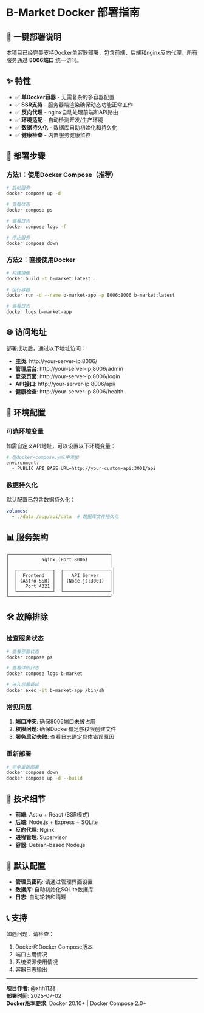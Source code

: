 # B-Market Docker 部署指南

## 🚀 一键部署说明

本项目已经完美支持Docker单容器部署，包含前端、后端和nginx反向代理，所有服务通过 **8006端口** 统一访问。

## ✨ 特性

- ✅ **单Docker容器** - 无需复杂的多容器配置
- ✅ **SSR支持** - 服务器端渲染确保动态功能正常工作
- ✅ **反向代理** - nginx自动处理前端和API路由
- ✅ **环境适配** - 自动检测开发/生产环境
- ✅ **数据持久化** - 数据库自动初始化和持久化
- ✅ **健康检查** - 内置服务健康监控

## 🐳 部署步骤

### 方法1：使用Docker Compose（推荐）

```bash
# 启动服务
docker compose up -d

# 查看状态
docker compose ps

# 查看日志
docker compose logs -f

# 停止服务
docker compose down
```

### 方法2：直接使用Docker

```bash
# 构建镜像
docker build -t b-market:latest .

# 运行容器
docker run -d --name b-market-app -p 8006:8006 b-market:latest

# 查看日志
docker logs b-market-app
```

## 🌐 访问地址

部署成功后，通过以下地址访问：

- **主页**: http://your-server-ip:8006/
- **管理后台**: http://your-server-ip:8006/admin
- **登录页面**: http://your-server-ip:8006/login
- **API接口**: http://your-server-ip:8006/api/
- **健康检查**: http://your-server-ip:8006/health

## 🔧 环境配置

### 可选环境变量

如需自定义API地址，可以设置以下环境变量：

```bash
# 在docker-compose.yml中添加
environment:
  - PUBLIC_API_BASE_URL=http://your-custom-api:3001/api
```

### 数据持久化

默认配置已包含数据持久化：

```yaml
volumes:
  - ./data:/app/api/data  # 数据库文件持久化
```

## 📊 服务架构

```
┌─────────────────────────────────────┐
│            Nginx (Port 8006)        │
│                                     │
│  ┌─────────────┐  ┌─────────────────┐│
│  │  Frontend   │  │   API Server    ││
│  │ (Astro SSR) │  │ (Node.js:3001)  ││
│  │   Port 4321 │  │                 ││
│  └─────────────┘  └─────────────────┘│
└─────────────────────────────────────┘
```

## 🛠️ 故障排除

### 检查服务状态
```bash
# 查看容器状态
docker compose ps

# 查看详细日志
docker compose logs b-market

# 进入容器调试
docker exec -it b-market-app /bin/sh
```

### 常见问题

1. **端口冲突**: 确保8006端口未被占用
2. **权限问题**: 确保Docker有足够权限创建文件
3. **服务启动失败**: 查看日志确定具体错误原因

### 重新部署
```bash
# 完全重新部署
docker compose down
docker compose up -d --build
```

## 📝 技术细节

- **前端**: Astro + React (SSR模式)
- **后端**: Node.js + Express + SQLite
- **反向代理**: Nginx
- **进程管理**: Supervisor
- **容器**: Debian-based Node.js

## 🔐 默认配置

- **管理员密码**: 请通过管理界面设置
- **数据库**: 自动初始化SQLite数据库
- **日志**: 自动轮转和清理

## 📞 支持

如遇问题，请检查：
1. Docker和Docker Compose版本
2. 端口占用情况
3. 系统资源使用情况
4. 容器日志输出

---

**项目作者**: @xhh1128  
**部署时间**: 2025-07-02  
**Docker版本要求**: Docker 20.10+ | Docker Compose 2.0+ 